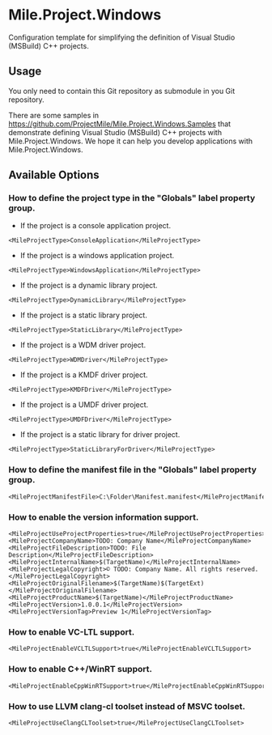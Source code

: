 ﻿# Mile.Project.Windows

Configuration template for simplifying the definition of Visual Studio (MSBuild)
C++ projects.

## Usage

You only need to contain this Git repository as submodule in you Git repository.

There are some samples in
https://github.com/ProjectMile/Mile.Project.Windows.Samples that demonstrate
defining Visual Studio (MSBuild) C++ projects with Mile.Project.Windows. We 
hope it can help you develop applications with Mile.Project.Windows.

## Available Options

### How to define the project type in the "Globals" label property group.

- If the project is a console application project.

```
<MileProjectType>ConsoleApplication</MileProjectType>
```

- If the project is a windows application project.

```
<MileProjectType>WindowsApplication</MileProjectType>
```

- If the project is a dynamic library project.

```
<MileProjectType>DynamicLibrary</MileProjectType>
```

- If the project is a static library project.

```
<MileProjectType>StaticLibrary</MileProjectType>
```

- If the project is a WDM driver project.

```
<MileProjectType>WDMDriver</MileProjectType>
```

- If the project is a KMDF driver project.

```
<MileProjectType>KMDFDriver</MileProjectType>
```

- If the project is a UMDF driver project.

```
<MileProjectType>UMDFDriver</MileProjectType>
```

- If the project is a static library for driver project.

```
<MileProjectType>StaticLibraryForDriver</MileProjectType>
```

### How to define the manifest file in the "Globals" label property group.

```
<MileProjectManifestFile>C:\Folder\Manifest.manifest</MileProjectManifestFile>
```

### How to enable the version information support.

```
<MileProjectUseProjectProperties>true</MileProjectUseProjectProperties>
<MileProjectCompanyName>TODO: Company Name</MileProjectCompanyName>
<MileProjectFileDescription>TODO: File Description</MileProjectFileDescription>
<MileProjectInternalName>$(TargetName)</MileProjectInternalName>
<MileProjectLegalCopyright>© TODO: Company Name. All rights reserved.</MileProjectLegalCopyright>
<MileProjectOriginalFilename>$(TargetName)$(TargetExt)</MileProjectOriginalFilename>
<MileProjectProductName>$(TargetName)</MileProjectProductName>
<MileProjectVersion>1.0.0.1</MileProjectVersion>
<MileProjectVersionTag>Preview 1</MileProjectVersionTag>
```

### How to enable VC-LTL support.

```
<MileProjectEnableVCLTLSupport>true</MileProjectEnableVCLTLSupport>
```

### How to enable C++/WinRT support.

```
<MileProjectEnableCppWinRTSupport>true</MileProjectEnableCppWinRTSupport>
```

### How to use LLVM clang-cl toolset instead of MSVC toolset.

```
<MileProjectUseClangCLToolset>true</MileProjectUseClangCLToolset>
```
